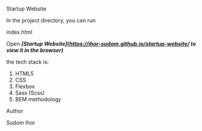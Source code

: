 
Startup Website

In the project directory, you can run 

index.html

Open ***[Startup Website](https://ihor-sudom.github.io/startup-website/ to view it in the browser)***

the tech stack is:
1. HTML5
2. CSS
3. Flexbox
4. Sass (Scss)
5. BEM methodology

Author

Sudom Ihor
